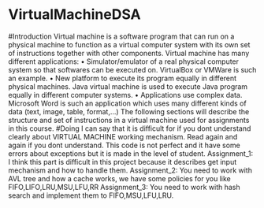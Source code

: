 # VirtualMachineDSA
#Introduction
  Virtual machine is a software program that can run on a physical machine to
  function as a virtual computer system with its own set of instructions together
  with other components.
  Virtual machine has many different applications:
  • Simulator/emulator of a real physical computer system so that softwares
  can be executed on. VirtualBox or VMWare is such an example.
  • New platform to execute its program equally in different physical machines. Java virtual machine is used to execute Java program equally in
  different computer systems.
  • Applications use complex data. Microsoft Word is such an application
  which uses many different kinds of data (text, image, table, format,...)
  The following sections will describe the structure and set of instructions in
  a virtual machine used for assignments in this course.
#Doing
  I can say that it is difficult for if you dont understand clearly about VIRTUAL MACHINE working mechanism.
  Read again and again if you dont understand.
  This code is not perfect and it have some errors about exceptions but it is made in the level of student.
  Assignment_1: I think this part is difficult in this project because it describes get input mechanism and how to handle them.
  Assignment_2: You need to work with AVL tree and how a cache works, we have some policies for you like FIFO,LIFO,LRU,MSU,LFU,RR
  Assignment_3: You need to work with hash search and implement them to FIFO,MSU,LFU,LRU.
